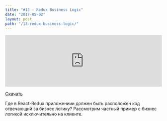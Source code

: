 ```yaml
---
title: "#13 - Redux Business Logic"
date: "2017-05-02"
layout: post
path: "/13-redux-business-logic/"
---
```


<iframe width="100%" height="166" scrolling="no" frameborder="no" src="https://w.soundcloud.com/player/?url=https%3A//api.soundcloud.com/tracks/320486325&amp;color=ff5500&amp;auto_play=false&amp;hide_related=false&amp;show_comments=true&amp;show_user=true&amp;show_reposts=false"></iframe>

<a href="https://5minreact.podster.fm/13/download/audio.mp3?download=yes&media=file"><i class="fa fa-download"></i> Скачать</a>

Где в React-Redux приложениии должен быть расположен код отвечающий за бизнес логику? Рассмотрим частный пример с бизнес логикой исключительно на клиенте.